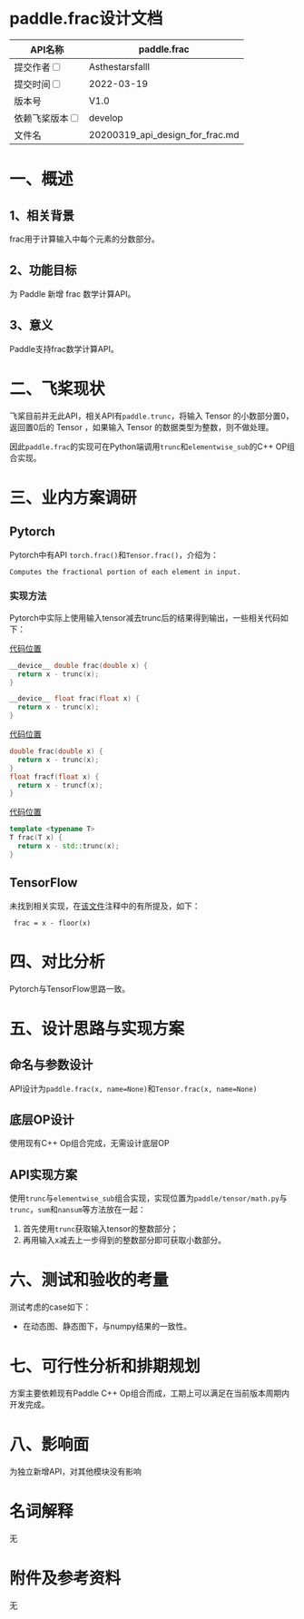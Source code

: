 # paddle.frac设计文档

| API名称                                                      | paddle.frac                     |
| ------------------------------------------------------------ | ------------------------------- |
| 提交作者<input type="checkbox" class="rowselector hidden">   | Asthestarsfalll                 |
| 提交时间<input type="checkbox" class="rowselector hidden">   | 2022-03-19                      |
| 版本号                                                       | V1.0                            |
| 依赖飞桨版本<input type="checkbox" class="rowselector hidden"> | develop                         |
| 文件名                                                       | 20200319_api_design_for_frac.md |

# 一、概述

## 1、相关背景

frac用于计算输入中每个元素的分数部分。

## 2、功能目标

为 Paddle 新增 frac 数学计算API。

## 3、意义

Paddle支持frac数学计算API。

# 二、飞桨现状

飞桨目前并无此API，相关API有`paddle.trunc`，将输入 Tensor 的小数部分置0，返回置0后的 Tensor ，如果输入 Tensor 的数据类型为整数，则不做处理。

因此`paddle.frac`的实现可在Python端调用`trunc`和`elementwise_sub`的C++ OP组合实现。



# 三、业内方案调研

## Pytorch

Pytorch中有API `torch.frac()`和`Tensor.frac()`，介绍为：

```
Computes the fractional portion of each element in input.
```

### 实现方法

Pytorch中实际上使用输入tensor减去trunc后的结果得到输出，一些相关代码如下：

[代码位置](https://github.com/pytorch/pytorch/blob/2d110d514f9611dd00bf63ae5ef7d5ce017c900f/torch/csrc/jit/codegen/cuda/runtime/helpers.cu)

```c++
__device__ double frac(double x) {
  return x - trunc(x);
}

__device__ float frac(float x) {
  return x - trunc(x);
}
```

[代码位置](https://github.com/pytorch/pytorch/blob/3a0c680a14d2f1211adc4dfcc7ab0be5d1f1f214/torch/csrc/jit/codegen/fuser/cpu/resource_strings.h#L46)

```c++
double frac(double x) {
  return x - trunc(x);
}
float fracf(float x) {
  return x - truncf(x);
}
```

[代码位置](https://github.com/pytorch/pytorch/blob/f64906f470916c3edc1937155a8a37e77c35f393/aten/src/ATen/test/vec_test_all_types.h)

```c++
template <typename T>
T frac(T x) {
  return x - std::trunc(x);
}
```

## TensorFlow

未找到相关实现，在[该文件](https://github.com/tensorflow/tensorflow/blob/a0192a3285e2d010ae57a76cc8e8981632655cb9/tensorflow/compiler/mlir/tensorflow/transforms/legalize_hlo_patterns.td#L256)注释中的有所提及，如下：

```
 frac = x - floor(x)
```



# 四、对比分析

Pytorch与TensorFlow思路一致。

# 五、设计思路与实现方案

## 命名与参数设计

API设计为`paddle.frac(x, name=None)`和`Tensor.frac(x, name=None)`

## 底层OP设计

使用现有C++ Op组合完成，无需设计底层OP

## API实现方案

使用`trunc`与`elementwise_sub`组合实现，实现位置为`paddle/tensor/math.py`与`trunc`，`sum`和`nansum`等方法放在一起：

1. 首先使用`trunc`获取输入tensor的整数部分；
2. 再用输入x减去上一步得到的整数部分即可获取小数部分。

# 六、测试和验收的考量

测试考虑的case如下：

- 在动态图、静态图下，与numpy结果的一致性。

# 七、可行性分析和排期规划

方案主要依赖现有Paddle C++ Op组合而成，工期上可以满足在当前版本周期内开发完成。

# 八、影响面

为独立新增API，对其他模块没有影响

# 名词解释

无

# 附件及参考资料

无